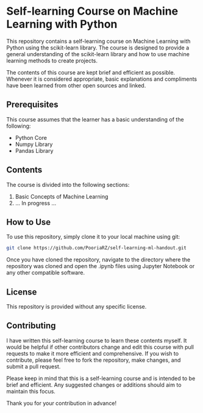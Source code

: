 # Self-learning Course on Machine Learning with Python

This repository contains a self-learning course on Machine Learning with Python using the scikit-learn library. The course is designed to provide a general understanding of the scikit-learn library and how to use machine learning methods to create projects.

The contents of this course are kept brief and efficient as possible. Whenever it is considered appropriate, basic explanations and compliments have been learned from other open sources and linked.

## Prerequisites

This course assumes that the learner has a basic understanding of the following:

* Python Core
* Numpy Library
* Pandas Library

## Contents

The course is divided into the following sections:

1. Basic Concepts of Machine Learning
2. ...
In progress ...

## How to Use

To use this repository, simply clone it to your local machine using git:

```bash
git clone https://github.com/PooriaRZ/self-learning-ml-handout.git
```

Once you have cloned the repository, navigate to the directory where the repository was cloned and open the .ipynb files using Jupyter Notebook or any other compatible software.

## License

This repository is provided without any specific license.

## Contributing

I have written this self-learning course to learn these contents myself. It would be helpful if other contributors change and edit this course with pull requests to make it more efficient and comprehensive. If you wish to contribute, please feel free to fork the repository, make changes, and submit a pull request.

Please keep in mind that this is a self-learning course and is intended to be brief and efficient. Any suggested changes or additions should aim to maintain this focus.

Thank you for your contribution in advance!
